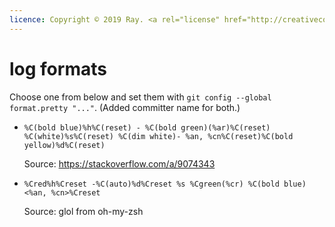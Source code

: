 ```yaml
---
licence: Copyright © 2019 Ray. <a rel="license" href="http://creativecommons.org/licenses/by/4.0/"><img alt="Creative Commons Attribution 4.0 International License" src="https://i.creativecommons.org/l/by/4.0/80x15.png" /></a>
---
```


# log formats

Choose one from below and set them with `git config --global format.pretty "..."`. (Added committer name for both.)

- `%C(bold blue)%h%C(reset) - %C(bold green)(%ar)%C(reset) %C(white)%s%C(reset) %C(dim white)- %an, %cn%C(reset)%C(bold yellow)%d%C(reset)`

  Source: <https://stackoverflow.com/a/9074343>

- `%Cred%h%Creset -%C(auto)%d%Creset %s %Cgreen(%cr) %C(bold blue)<%an, %cn>%Creset`

  Source: glol from oh-my-zsh
